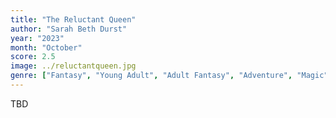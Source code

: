 ```yaml
---
title: "The Reluctant Queen"
author: "Sarah Beth Durst"
year: "2023"
month: "October"
score: 2.5
image: ../reluctantqueen.jpg
genre: ["Fantasy", "Young Adult", "Adult Fantasy", "Adventure", "Magic", "Nature"]
---
```


TBD
